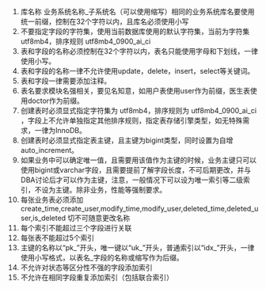 1. 库名称 业务系统名称_子系统名（可以使用缩写）相同的业务系统库名要使用统一前缀，控制在32个字符以内，且库名必须使用小写
2. 不要指定字段的字符集，使用当前数据库使用的默认字符集，当前为字符集utf8mb4，排序规则 utf8mb4_0900_ai_ci
3. 表和字段的名称必须控制在32个字符以内，表名只能使用字母和下划线，一律使用小写。
4. 表和字段的名称一律不允许使用update，delete，insert，select等关键词。
5. 表和字段一律需要添加注释。
6. 表名要求模块名强相关，要见名知意，如用户表使用user作为前缀，医生表使用doctor作为前缀。
7. 创建表时必须显式指定字符集为 utf8mb4，排序规则为 utf8mb4_0900_ai_ci ，字段上不允许单独指定其他排序规则，指定表存储引擎类型，如无特殊需求，一律为InnoDB。
8. 创建表时必须显式指定表主键，且主键为bigint类型，同时设置为自增auto_increment。
9. 如果业务中可以确定唯一值，且需要用该值作为主键的时候，业务主键只可以使用bigint或varchar字段，且需要提前了解字段长度，不可后期更改，并与DBA讨论后才可以作为主键，注意，一般情况下可以设为唯一索引等二级索引，不设为主键。除非业务，性能等强制要求。
10. 每张业务表必须添加 create_time,create_user,modify_time,modify_user,deleted_time,deleted_user,is_deleted 切不可随意更改名称
11. 每个索引不能超过三个字段进行关联
12. 每张表不能超过5个索引
13. 主键的名称以“pk_”开头，唯一键以“uk_”开头，普通索引以“idx_”开头，一律使用小写格式，以表名_字段的名称或缩写作为后缀。
14. 不允许对状态等区分性不强的字段添加索引
15. 不允许在相同字段重复添加索引（包括联合索引）